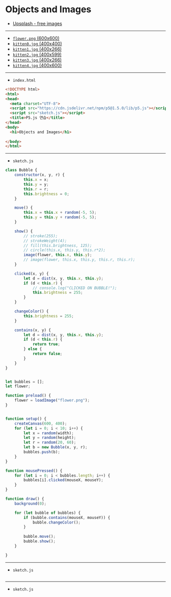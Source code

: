 # Objects and Images

- [Upsplash - free images](https://unsplash.com/)

---

- [`flower.png` (600x600)](https://terabox.com/s/1RU9wi5eF7BShPKmDuXT5Fw)
- [`kitten0.jpg` (400x400)](https://terabox.com/s/1TzuGgPasm8pdCGNyZwN2rQ)
- [`kitten1.jpg` (400x266)](https://terabox.com/s/1Ff_oh2X-8Bk70l27acjeLg)
- [`kitten2.jpg` (400x599)](https://terabox.com/s/1uwwU1icGx0CKul8ErC8vJw)
- [`kitten3.jpg` (400x266)](https://terabox.com/s/1YSgAENhLyp80X6II2FrE0g)
- [`kitten4.jpg` (400x600)](https://terabox.com/s/1_vxvTJto-GiFED8OWbaeMw)

---

- `index.html`

```html
<!DOCTYPE html>
<html>
<head>
  <meta charset="UTF-8">
  <script src="https://cdn.jsdelivr.net/npm/p5@1.5.0/lib/p5.js"></script>
  <script src="sketch.js"></script>
  <title>P5.js 연습</title>
</head>
<body>
  <h1>Objects and Images</h1>
  
</body>
</html>
```

---

- `sketch.js`

```javascript
class Bubble {
    constructor(x, y, r) {
        this.x = x;
        this.y = y;
        this.r = r;
        this.brightness = 0;
    }

    move() {
        this.x = this.x + random(-5, 5);
        this.y = this.y + random(-5, 5);
    }

    show() {
        // stroke(255);
        // strokeWeight(4);
        // fill(this.brightness, 125);
        // circle(this.x, this.y, this.r*2);
        image(flower, this.x, this.y);
        // image(flower, this.x, this.y, this.r, this.r);
    }

    clicked(x, y) {
        let d = dist(x, y, this.x, this.y);
        if (d < this.r) {
            // console.log("CLICKED ON BUBBLE!");
            this.brightness = 255;
        }
    }

    changeColor() {
        this.brightness = 255;
    }

    contains(x, y) {
        let d = dist(x, y, this.x, this.y);
        if (d < this.r) {
            return true;
        } else {
            return false;
        }
    }
}


let bubbles = [];
let flower;

function preload() {
    flower = loadImage("flower.png");
}


function setup() {
    createCanvas(600, 400);
    for (let i = 0; i < 10; i++) {
        let x = random(width);
        let y = random(height);
        let r = random(20, 60);
        let b = new Bubble(x, y, r);
        bubbles.push(b);
    }
}

function mousePressed() {
    for (let i = 0; i < bubbles.length; i++) {
        bubbles[i].clicked(mouseX, mouseY);
    }
}

function draw() {
    background(0);

    for (let bubble of bubbles) {
        if (bubble.contains(mouseX, mouseY)) {
            bubble.changeColor();
        }
        
        bubble.move();
        bubble.show();
    }

}
```

---

- `sketch.js`

```javascript

```


---

- `sketch.js`

```javascript

```
